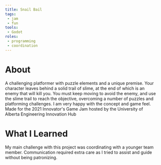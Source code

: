```yaml
---
title: Snail Bail
tags:
 - jam
 - fun
tools:
 - Godot
roles:
 - programming
 - coordination
---
```


# About
A challenging platformer with puzzle elements and a unique premise. Your character leaves behind a solid trail of slime, at the end of which is an enemy that will kill you. You must keep moving to avoid the enemy, and use the slime trail to reach the objective, overcoming a number of puzzles and platforming challenges. I am very happy with the concept and game feel. Made for the 2021 Innovator's Game Jam hosted by the University of Alberta Engineering Innovation Hub

# What I Learned
My main challenge with this project was coordinating with a younger team member. Communication required extra care as I tried to assist and guide without being patronizing.